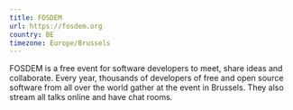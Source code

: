 ```yaml
---
title: FOSDEM
url: https://fosdem.org
country: BE
timezone: Europe/Brussels
---
```


FOSDEM is a free event for software developers to meet, share ideas and collaborate. Every year, thousands of developers of free and open source software from all over the world gather at the event in Brussels. They also stream all talks online and have chat rooms.
